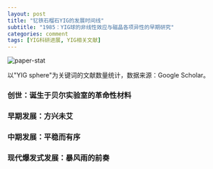 ```yaml
---
layout: post
title: "钇铁石榴石YIG的发展时间线"
subtitle: "1985：YIG球的非线性效应与磁晶各项异性的早期研究"
categories: comment
tags: [YIG科研进展, YIG相关文献]
---
```


![paper-stat](https://yigsphere.com/images/prot1.png)

以"YIG sphere"为关键词的文献数量统计，数据来源：Google Scholar。

### 创世：诞生于贝尔实验室的革命性材料

### 早期发展：方兴未艾

### 中期发展：平稳而有序

### 现代爆发式发展：暴风雨的前奏